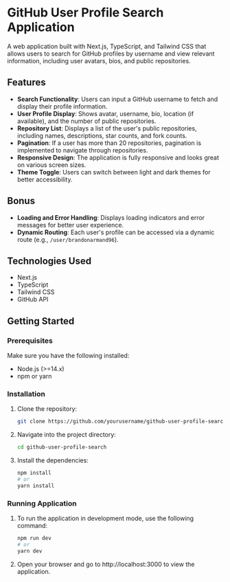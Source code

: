 # GitHub User Profile Search Application

A web application built with Next.js, TypeScript, and Tailwind CSS that allows users to search for GitHub profiles by username and view relevant information, including user avatars, bios, and public repositories.


## Features

- **Search Functionality**: Users can input a GitHub username to fetch and display their profile information.
- **User Profile Display**: Shows avatar, username, bio, location (if available), and the number of public repositories.
- **Repository List**: Displays a list of the user's public repositories, including names, descriptions, star counts, and fork counts.
- **Pagination**: If a user has more than 20 repositories, pagination is implemented to navigate through repositories.
- **Responsive Design**: The application is fully responsive and looks great on various screen sizes.
- **Theme Toggle**: Users can switch between light and dark themes for better accessibility.

## Bonus
- **Loading and Error Handling**: Displays loading indicators and error messages for better user experience.
- **Dynamic Routing**: Each user's profile can be accessed via a dynamic route (e.g., `/user/brandonarmand96`).

## Technologies Used

- Next.js
- TypeScript
- Tailwind CSS
- GitHub API

## Getting Started

### Prerequisites

Make sure you have the following installed:

- Node.js (>=14.x)
- npm or yarn

### Installation

1. Clone the repository:

   ```bash
   git clone https://github.com/yourusername/github-user-profile-search.git

2. Navigate into the project directory:

   ```bash
   cd github-user-profile-search

3. Install the dependencies:

   ```bash
   npm install
   # or
   yarn install

### Running Application

1. To run the application in development mode, use the following command:

    ```bash
    npm run dev
    # or
    yarn dev

2. Open your browser and go to http://localhost:3000 to view the application.
